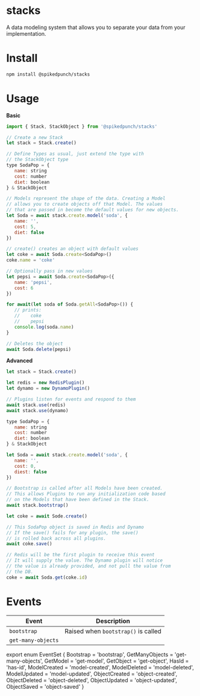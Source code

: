 # stacks

A data modeling system that allows you to separate your data from your implementation.


# Install

```bash
npm install @spikedpunch/stacks
```

# Usage

**Basic**

```js
import { Stack, StackObject } from '@spikedpunch/stacks'

// Create a new Stack
let stack = Stack.create()

// Define Types as usual, just extend the type with
// the StackObject type
type SodaPop = {
   name: string
   cost: number
   diet: boolean
} & StackObject

// Models represent the shape of the data. Creating a Model
// allows you to create objects off that Model. The values
// that are passed in become the default values for new objects.
let Soda = await stack.create.model('soda', {
   name: '',
   cost: 5,
   diet: false
})

// create() creates an object with default values
let coke = await Soda.create<SodaPop>()
coke.name = 'coke'

// Optionally pass in new values
let pepsi = await Soda.create<SodaPop>({
   name: 'pepsi',
   cost: 6
})

for await(let soda of Soda.getAll<SodaPop>()) {
   // prints:
   //    coke
   //    pepsi
   console.log(soda.name)
}

// Deletes the object
await Soda.delete(pepsi)
```

**Advanced**

```js
let stack = Stack.create()

let redis = new RedisPlugin()
let dynamo = new DynamoPlugin()

// Plugins listen for events and respond to them
await stack.use(redis)
await stack.use(dynamo)

type SodaPop = {
   name: string
   cost: number
   diet: boolean
} & StackObject

let Soda = await stack.create.model('soda', {
   name: '',
   cost: 0,
   diest: false
})

// Bootstrap is called after all Models have been created.
// This allows Plugins to run any initialization code based
// on the Models that have been defined in the Stack.
await stack.bootstrap()

let coke = await Sode.create()

// This SodaPop object is saved in Redis and Dynamo
// If the save() fails for any plugin, the save()
// is rolled back across all plugins.
await coke.save()

// Redis will be the first plugin to receive this event
// It will supply the value. The Dynamo plugin will notice
// the value is already provided, and not pull the value from
// the DB.
coke = await Soda.get(coke.id)
```



# Events

| Event | Description |
|---|---|
| `bootstrap` | Raised when `bootstrap()` is called |
| `get-many-objects` | 

export enum EventSet {
   Bootstrap = 'bootstrap',
   GetManyObjects = 'get-many-objects',
   GetModel = 'get-model',
   GetObject = 'get-object',
   HasId = 'has-id',
   ModelCreated = 'model-created',
   ModelDeleted = 'model-deleted',
   ModelUpdated = 'model-updated',
   ObjectCreated = 'object-created',
   ObjectDeleted = 'object-deleted',
   ObjectUpdated = 'object-updated',
   ObjectSaved = 'object-saved'
}